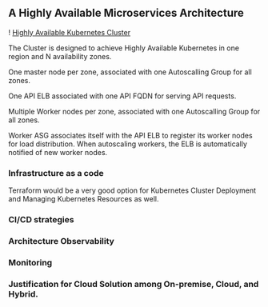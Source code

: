 ## A Highly Available Microservices Architecture

! [Highly Available Kubernetes Cluster](task3/diagrams/HighlyAvailable-K8S-Cluster.jpeg)

The Cluster is designed to achieve Highly Available Kubernetes in one region and N availability zones. 

One master node per zone, associated with one Autoscalling Group for all zones.

One API ELB associated with one API FQDN for serving API requests.

Multiple Worker nodes per zone, associated with one Autoscalling Group for all zones.

Worker ASG associates itself with the API ELB to register its worker nodes for load distribution. When autoscaling workers, the ELB is automatically notified of new worker nodes.

### Infrastructure as a code
Terraform would be a very good option for Kubernetes Cluster Deployment and Managing Kubernetes Resources as well.


### CI/CD strategies


### Architecture Observability


### Monitoring


### Justification for Cloud Solution among On-premise, Cloud, and Hybrid.


